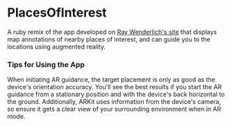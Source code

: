 # PlacesOfInterest #

A ruby remix of the app developed on [Ray Wenderlich's site](http://www.raywenderlich.com/146436/augmented-reality-ios-tutorial-location-based-2) that displays map annotations of nearby places of interest, and can guide you to the locations using augmented reality.

### Tips for Using the App
When initiating AR guidance, the target placement is only as good as the device's orientation accuracy. You'll see the best results if you start the AR guidance from a stationary position and with the device's back horizontal to the ground. Additionally, ARKit uses information from the device's camera, so ensure it gets a clear view of your surrounding environment when in AR mode.